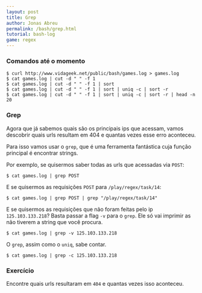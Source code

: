 ```yaml
---
layout: post
title: Grep
author: Jonas Abreu
permalink: /bash/grep.html
tutorial: bash-log
game: regex
---
```


### Comandos até o momento
    $ curl http://www.vidageek.net/public/bash/games.log > games.log
    $ cat games.log | cut -d " " -f 1
    $ cat games.log | cut -d " " -f 1 | sort
    $ cat games.log | cut -d " " -f 1 | sort | uniq -c | sort -r
    $ cat games.log | cut -d " " -f 1 | sort | uniq -c | sort -r | head -n 20

### Grep

Agora que já sabemos quais são os principais ips que acessam, vamos descobrir quais urls resultam em 404 e 
quantas vezes esse erro aconteceu.

Para isso vamos usar o `grep`, que é uma ferramenta fantástica cuja função principal é encontrar strings.

Por exemplo, se quisermos saber todas as urls que acessadas via `POST`:

    $ cat games.log | grep POST

E se quisermos as requisições `POST` para `/play/regex/task/14`:

    $ cat games.log | grep POST | grep "/play/regex/task/14"

E se quisermos as requisições que não foram feitas pelo ip `125.103.133.218`? Basta passar a flag `-v` para o `grep`. 
Ele só vai imprimir as não tiverem a string que você procura.

    $ cat games.log | grep -v 125.103.133.218

O `grep`, assim como o `uniq`, sabe contar.

    $ cat games.log | grep -c 125.103.133.218

### Exercício

Encontre quais urls resultaram em `404` e quantas vezes isso aconteceu.
